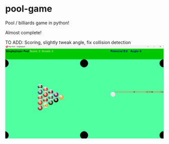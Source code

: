 # pool-game
Pool / billiards game in python! 

Almost complete! 

TO ADD: Scoring, slightly tweak angle, fix collision detection
<img src="Images/thumbnail.png"/>

